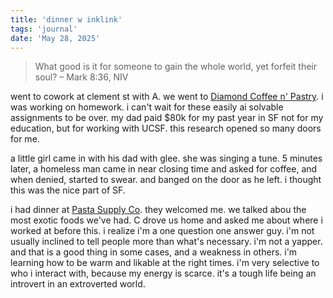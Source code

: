 ```yaml
---
title: 'dinner w inklink'
tags: 'journal'
date: 'May 28, 2025'
---
```


> What good is it for someone to gain the whole world, yet forfeit their soul?
> – Mark 8:36, NIV

went to cowork at clement st with A. we went to [Diamond Coffee n' Pastry](https://maps.app.goo.gl/dWxRaZQS6y74pC9k8). i was working on homework. i can't wait for these easily ai solvable assignments to be over. my dad paid $80k for my past year in SF not for my education, but for working with UCSF. this research opened so many doors for me.

a little girl came in with his dad with glee. she was singing a tune. 5 minutes later, a homeless man came in near closing time and asked for coffee, and when denied, started to swear. and banged on the door as he left. i thought this was the nice part of SF.

i had dinner at [Pasta Supply Co](https://maps.app.goo.gl/4xxFTrMgFHtpu8eg9). they welcomed me. we talked abou the most exotic foods we've had. C drove us home and asked me about where i worked at before this. i realize i'm a one question one answer guy. i'm not usually inclined to tell people more than what's necessary. i'm not a yapper. and that is a good thing in some cases, and a weakness in others. i'm learning how to be warm and likable at the right times. i'm very selective to who i interact with, because my energy is scarce. it's a tough life being an introvert in an extroverted world.
